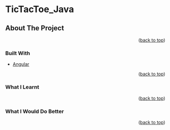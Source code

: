 # TicTacToe_Java

<!-- ABOUT THE PROJECT -->
## About The Project

<p align="right">(<a href="#top">back to top</a>)</p>

### Built With

* [Angular](https://angular.io/)

<p align="right">(<a href="#top">back to top</a>)</p>


### What I Learnt

<p align="right">(<a href="#top">back to top</a>)</p>


### What I Would Do Better

<p align="right">(<a href="#top">back to top</a>)</p>

